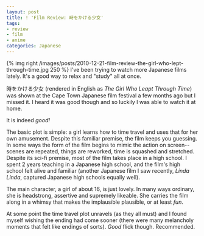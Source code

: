 ```yaml
---
layout: post
title: ! 'Film Review: 時をかける少女'
tags:
- review
- film
- anime
categories: Japanese
---
```

{% img right /images/posts/2010-12-21-film-review-the-girl-who-lept-through-time.jpg 250 %}
I've been trying to watch more Japanese films lately. It's a good way to relax and "study" all at once.

時をかける少女 (rendered in English as _The Girl Who Leapt Through Time_) was shown at the Cape Town Japanese film festival a few months ago but I missed it. I heard it was good though and so luckily I was able to watch it at home.

It is indeed _good!_

<!-- more -->
The basic plot is simple: a girl learns how to time travel and uses that for her own amusement. Despite this familiar premise, the film keeps you guessing.  In some ways the form of the film begins to mimic the action on screen--scenes are repeated, things are reworked, time is squashed and stretched. Despite its sci-fi premise, most of the film takes place in a high school. I spent 2 years teaching in a Japanese high school, and the film's high school felt alive and familiar (another Japanese film I saw recently, _Linda Linda_, captured Japanese high schools equally well).

The main character, a girl of about 16, is just lovely. In many ways ordinary, she is headstrong, assertive and supremely likeable. She carries the film along in a whimsy that makes the implausible plausible, or at least _fun_.

At some point the time travel plot unravels (as they all must) and I found myself wishing the ending had come sooner (there were many melancholy moments that felt like endings of sorts). _Good_ flick though. Recommended.

